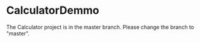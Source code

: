# CalculatorDemmo
The Calculator project is in the master branch. Please change the branch to "master". 
